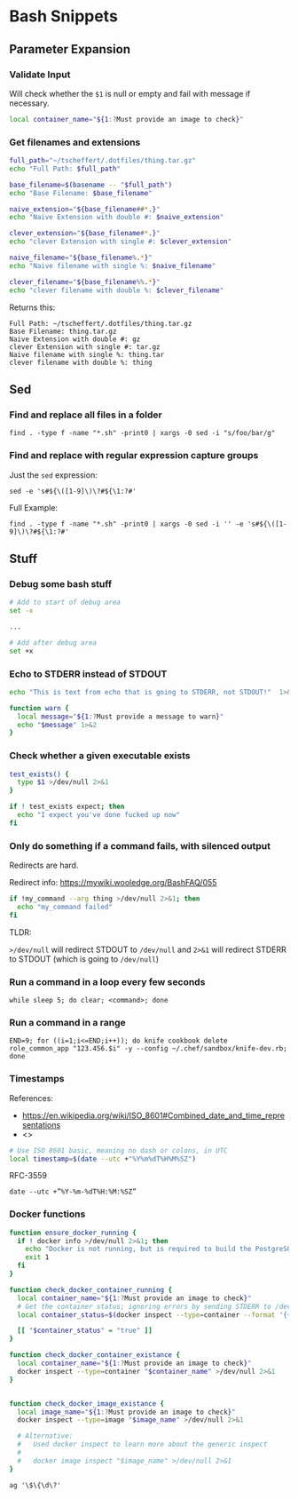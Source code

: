# Bash Snippets

## Parameter Expansion

### Validate Input

Will check whether the `$1` is null or empty and fail with message if necessary.

```bash
local container_name="${1:?Must provide an image to check}"
```

### Get filenames and extensions

```bash
full_path="~/tscheffert/.dotfiles/thing.tar.gz"
echo "Full Path: $full_path"

base_filename=$(basename -- "$full_path")
echo "Base Filename: $base_filename"

naive_extension="${base_filename##*.}"
echo "Naive Extension with double #: $naive_extension"

clever_extension="${base_filename#*.}"
echo "clever Extension with single #: $clever_extension"

naive_filename="${base_filename%.*}"
echo "Naive filename with single %: $naive_filename"

clever_filename="${base_filename%%.*}"
echo "clever filename with double %: $clever_filename"
```

Returns this:

```
Full Path: ~/tscheffert/.dotfiles/thing.tar.gz
Base Filename: thing.tar.gz
Naive Extension with double #: gz
clever Extension with single #: tar.gz
Naive filename with single %: thing.tar
clever filename with double %: thing
```


## Sed

### Find and replace all files in a folder

```
find . -type f -name "*.sh" -print0 | xargs -0 sed -i "s/foo/bar/g"
```

### Find and replace with regular expression capture groups


Just the `sed` expression:
```
sed -e 's#${\([1-9]\)\?#${\1:?#'
```

Full Example:

```
find . -type f -name "*.sh" -print0 | xargs -0 sed -i '' -e 's#${\([1-9]\)\?#${\1:?#'
```


## Stuff

### Debug some bash stuff

```bash
# Add to start of debug area
set -x

...

# Add after debug area
set +x
```

### Echo to STDERR instead of STDOUT

```bash
echo "This is text from echo that is going to STDERR, not STDOUT!"  1>&2

function warn {
  local message="${1:?Must provide a message to warn}"
  echo "$message" 1>&2
}
```

### Check whether a given executable exists

```bash
test_exists() {
  type $1 >/dev/null 2>&1
}

if ! test_exists expect; then
  echo "I expect you've done fucked up now"
fi
```

### Only do something if a command fails, with silenced output

Redirects are hard.

Redirect info: <https://mywiki.wooledge.org/BashFAQ/055>

```bash
if !my_command --arg thing >/dev/null 2>&1; then
  echo "my_command failed"
fi
```

TLDR:

`>/dev/null` will redirect STDOUT to `/dev/null` and `2>&1` will redirect STDERR to STDOUT (which is going to `/dev/null`)

### Run a command in a loop every few seconds

```
while sleep 5; do clear; <command>; done
```

### Run a command in a range

```
END=9; for ((i=1;i<=END;i++)); do knife cookbook delete role_common_app "123.456.$i" -y --config ~/.chef/sandbox/knife-dev.rb; done
```

### Timestamps
References:

- <https://en.wikipedia.org/wiki/ISO_8601#Combined_date_and_time_representations>
- <>

```bash
# Use ISO 8601 basic, meaning no dash or colons, in UTC
local timestamp=$(date --utc +"%Y%m%dT%H%M%SZ")
```

RFC-3559
```
date --utc +”%Y-%m-%dT%H:%M:%SZ”
```

### Docker functions

```bash
function ensure_docker_running {
  if ! docker info >/dev/null 2>&1; then
    echo "Docker is not running, but is required to build the PostgreSQL container. Please run docker and try again."  1>&2
    exit 1
  fi
}

function check_docker_container_running {
  local container_name="${1:?Must provide an image to check}"
  # Get the container status; ignoring errors by sending STDERR to /dev/null
  local container_status=$(docker inspect --type=container --format '{{.State.Running}}' "$container_name" 2>/dev/null)

  [[ "$container_status" = "true" ]]
}

function check_docker_container_existance {
  local container_name="${1:?Must provide an image to check}"
  docker inspect --type=container "$container_name" >/dev/null 2>&1
}


function check_docker_image_existance {
  local image_name="${1:?Must provide an image to check}"
  docker inspect --type=image "$image_name" >/dev/null 2>&1

  # Alternative:
  #   Used docker inspect to learn more about the generic inspect
  #
  #   docker image inspect "$image_name" >/dev/null 2>&1
}
```

```
ag '\$\{\d\?'
```
